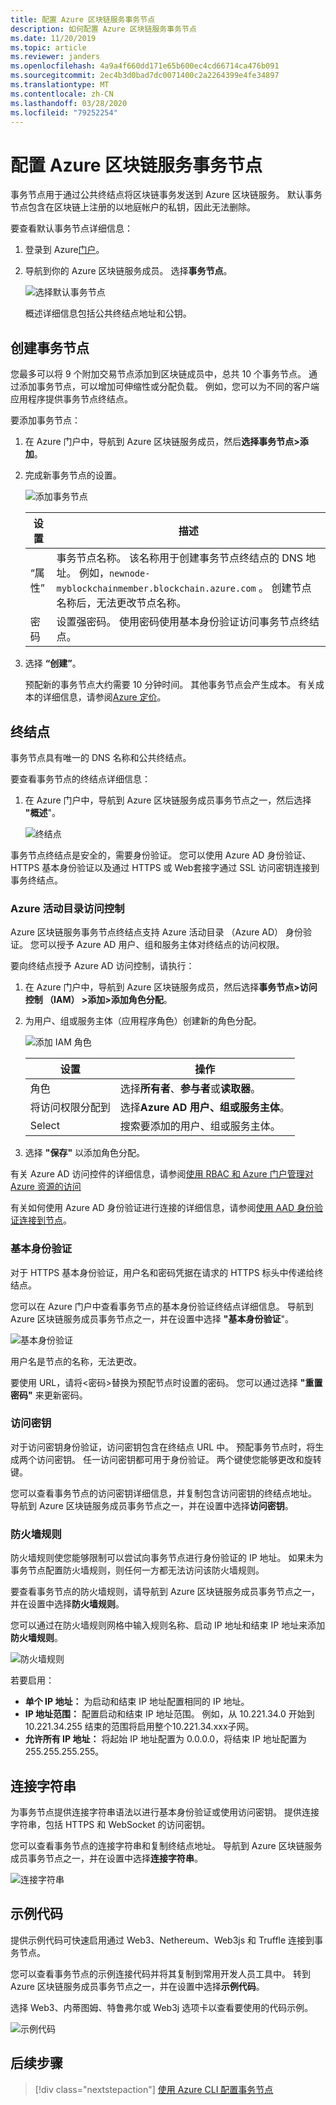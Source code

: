 ```yaml
---
title: 配置 Azure 区块链服务事务节点
description: 如何配置 Azure 区块链服务事务节点
ms.date: 11/20/2019
ms.topic: article
ms.reviewer: janders
ms.openlocfilehash: 4a9a4f660dd171e65b600ec4cd66714ca476b091
ms.sourcegitcommit: 2ec4b3d0bad7dc0071400c2a2264399e4fe34897
ms.translationtype: MT
ms.contentlocale: zh-CN
ms.lasthandoff: 03/28/2020
ms.locfileid: "79252254"
---
```

# <a name="configure-azure-blockchain-service-transaction-nodes"></a>配置 Azure 区块链服务事务节点

事务节点用于通过公共终结点将区块链事务发送到 Azure 区块链服务。 默认事务节点包含在区块链上注册的以地庭帐户的私钥，因此无法删除。

要查看默认事务节点详细信息：

1. 登录到 Azure[门户](https://portal.azure.com)。
1. 导航到你的 Azure 区块链服务成员。 选择**事务节点**。

    ![选择默认事务节点](./media/configure-transaction-nodes/nodes.png)

    概述详细信息包括公共终结点地址和公钥。

## <a name="create-transaction-node"></a>创建事务节点

您最多可以将 9 个附加交易节点添加到区块链成员中，总共 10 个事务节点。 通过添加事务节点，可以增加可伸缩性或分配负载。 例如，您可以为不同的客户端应用程序提供事务节点终结点。

要添加事务节点：

1. 在 Azure 门户中，导航到 Azure 区块链服务成员，然后**选择事务节点>添加**。
1. 完成新事务节点的设置。

    ![添加事务节点](./media/configure-transaction-nodes/add-node.png)

    | 设置 | 描述 |
    |---------|-------------|
    | “属性” | 事务节点名称。 该名称用于创建事务节点终结点的 DNS 地址。 例如，`newnode-myblockchainmember.blockchain.azure.com` 。 创建节点名称后，无法更改节点名称。 |
    | 密码 | 设置强密码。 使用密码使用基本身份验证访问事务节点终结点。

1. 选择 **“创建”**。

    预配新的事务节点大约需要 10 分钟时间。 其他事务节点会产生成本。 有关成本的详细信息，请参阅[Azure 定价](https://aka.ms/ABSPricing)。

## <a name="endpoints"></a>终结点

事务节点具有唯一的 DNS 名称和公共终结点。

要查看事务节点的终结点详细信息：

1. 在 Azure 门户中，导航到 Azure 区块链服务成员事务节点之一，然后选择 **"概述**"。

    ![终结点](./media/configure-transaction-nodes/endpoints.png)

事务节点终结点是安全的，需要身份验证。 您可以使用 Azure AD 身份验证、HTTPS 基本身份验证以及通过 HTTPS 或 Web套接字通过 SSL 访问密钥连接到事务终结点。

### <a name="azure-active-directory-access-control"></a>Azure 活动目录访问控制

Azure 区块链服务事务节点终结点支持 Azure 活动目录 （Azure AD） 身份验证。 您可以授予 Azure AD 用户、组和服务主体对终结点的访问权限。

要向终结点授予 Azure AD 访问控制，请执行：

1. 在 Azure 门户中，导航到 Azure 区块链服务成员，然后选择**事务节点>访问控制 （IAM） >添加>添加角色分配**。
1. 为用户、组或服务主体（应用程序角色）创建新的角色分配。

    ![添加 IAM 角色](./media/configure-transaction-nodes/add-role.png)

    | 设置 | 操作 |
    |---------|-------------|
    | 角色 | 选择**所有者**、**参与者**或**读取器**。
    | 将访问权限分配到 | 选择**Azure AD 用户、组或服务主体**。
    | Select | 搜索要添加的用户、组或服务主体。

1. 选择 **"保存"** 以添加角色分配。

有关 Azure AD 访问控件的详细信息，请参阅[使用 RBAC 和 Azure 门户管理对 Azure 资源的访问](../../role-based-access-control/role-assignments-portal.md)

有关如何使用 Azure AD 身份验证进行连接的详细信息，请参阅[使用 AAD 身份验证连接到节点](configure-aad.md)。

### <a name="basic-authentication"></a>基本身份验证

对于 HTTPS 基本身份验证，用户名和密码凭据在请求的 HTTPS 标头中传递给终结点。

您可以在 Azure 门户中查看事务节点的基本身份验证终结点详细信息。 导航到 Azure 区块链服务成员事务节点之一，并在设置中选择 **"基本身份验证**"。

![基本身份验证](./media/configure-transaction-nodes/basic.png)

用户名是节点的名称，无法更改。

要使用 URL，请将\<密码\>替换为预配节点时设置的密码。 您可以通过选择 **"重置密码"** 来更新密码。

### <a name="access-keys"></a>访问密钥

对于访问密钥身份验证，访问密钥包含在终结点 URL 中。 预配事务节点时，将生成两个访问密钥。 任一访问密钥都可用于身份验证。 两个键使您能够更改和旋转键。

您可以查看事务节点的访问密钥详细信息，并复制包含访问密钥的终结点地址。 导航到 Azure 区块链服务成员事务节点之一，并在设置中选择**访问密钥**。

### <a name="firewall-rules"></a>防火墙规则

防火墙规则使您能够限制可以尝试向事务节点进行身份验证的 IP 地址。  如果未为事务节点配置防火墙规则，则任何一方都无法访问该防火墙规则。  

要查看事务节点的防火墙规则，请导航到 Azure 区块链服务成员事务节点之一，并在设置中选择**防火墙规则**。

您可以通过在防火墙规则网格中输入规则名称、启动 IP 地址和结束 IP 地址来添加**防火墙规则**。

![防火墙规则](./media/configure-transaction-nodes/firewall-rules.png)

若要启用：

* **单个 IP 地址：** 为启动和结束 IP 地址配置相同的 IP 地址。
* **IP 地址范围：** 配置启动和结束 IP 地址范围。 例如，从 10.221.34.0 开始到 10.221.34.255 结束的范围将启用整个10.221.34.xxx子网。
* **允许所有 IP 地址：** 将起始 IP 地址配置为 0.0.0.0，将结束 IP 地址配置为 255.255.255.255。

## <a name="connection-strings"></a>连接字符串

为事务节点提供连接字符串语法以进行基本身份验证或使用访问密钥。 提供连接字符串，包括 HTTPS 和 WebSocket 的访问密钥。

您可以查看事务节点的连接字符串和复制终结点地址。 导航到 Azure 区块链服务成员事务节点之一，并在设置中选择**连接字符串**。

![连接字符串](./media/configure-transaction-nodes/connection-strings.png)

## <a name="sample-code"></a>示例代码

提供示例代码可快速启用通过 Web3、Nethereum、Web3js 和 Truffle 连接到事务节点。

您可以查看事务节点的示例连接代码并将其复制到常用开发人员工具中。 转到 Azure 区块链服务成员事务节点之一，并在设置中选择**示例代码**。

选择 Web3、内蒂图姆、特鲁弗尔或 Web3j 选项卡以查看要使用的代码示例。

![示例代码](./media/configure-transaction-nodes/sample-code.png)

## <a name="next-steps"></a>后续步骤

> [!div class="nextstepaction"]
> [使用 Azure CLI 配置事务节点](manage-cli.md)
